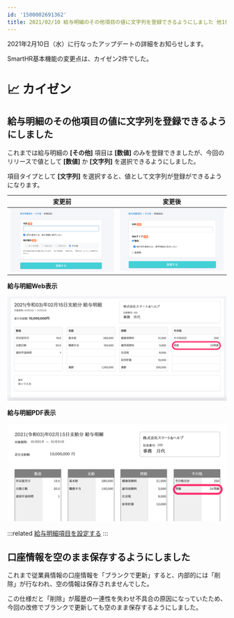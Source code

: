 ```yaml
---
id: '1500002691362'
title: 2021/02/10 給与明細のその他項目の値に文字列を登録できるようにしました 他1件
---
```

2021年2月10日（水）に行なったアップデートの詳細をお知らせします。

SmartHR基本機能の変更点は、カイゼン2件でした。

# 📈 カイゼン

## 給与明細のその他項目の値に文字列を登録できるようにしました

これまでは給与明細の **\[その他\]** 項目は **\[数値\]** のみを登録できましたが、今回のリリースで値として **\[数値\]** か **\[文字列\]** を選択できるようにしました。

項目タイプとして **\[文字列\]** を選択すると、値として文字列が登録ができるようになります。

| 変更前 | 変更後 |
| --- | --- |
| ![__________2021-02-10_17_47_29.png](./__________2021-02-10_17_47_29.png) | ![__________2021-02-12_9_39_57.png](./__________2021-02-12_9_39_57.png) |

**給与明細Web表示**

![__________2021-02-12_13_30_52.png](./__________2021-02-12_13_30_52.png)

**給与明細PDF表示**

![__________2021-02-12_13_35_22.png](./__________2021-02-12_13_35_22.png)

:::related
[給与明細項目を設定する](https://knowledge.smarthr.jp/hc/ja/articles/360026265193)
:::

## 口座情報を空のまま保存するようにしました

これまで従業員情報の口座情報を「ブランクで更新」すると、内部的には「削除」が行なわれ、空の情報は保存されませんでした。

この仕様だと「削除」が履歴の一連性を失わせ不具合の原因になっていたため、今回の改修でブランクで更新しても空のまま保存するようにしました。
